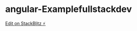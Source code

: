 # angular-Examplefullstackdev

[Edit on StackBlitz ⚡️](https://stackblitz.com/edit/angular-ivy-ypowbd)